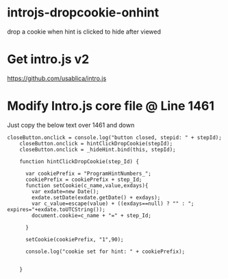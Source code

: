 # introjs-dropcookie-onhint
drop a cookie when hint is clicked to hide after viewed

# Get intro.js v2 
https://github.com/usablica/intro.js

# Modify Intro.js core file @ Line 1461
Just copy the below text over 1461 and down

```
closeButton.onclick = console.log("button closed, stepid: " + stepId);
    closeButton.onclick = hintClickDropCookie(stepId);
    closeButton.onclick = _hideHint.bind(this, stepId);
    
    function hintClickDropCookie(step_Id) {
      
      var cookiePrefix = "ProgramHintNumbers_";
      cookiePrefix = cookiePrefix + step_Id;
      function setCookie(c_name,value,exdays){
        var exdate=new Date();
        exdate.setDate(exdate.getDate() + exdays);
        var c_value=escape(value) + ((exdays==null) ? "" : "; expires="+exdate.toUTCString());
        document.cookie=c_name + "=" + step_Id;
        
      }
    
      setCookie(cookiePrefix, "1",90);
      
      console.log("cookie set for hint: " + cookiePrefix);
      
      
    }
```
